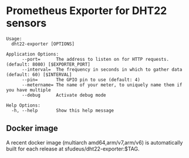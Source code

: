 Prometheus Exporter for DHT22 sensors
====


```
Usage:
  dht22-exporter [OPTIONS]

Application Options:
      --port=      The address to listen on for HTTP requests. (default: 8080) [$EXPORTER_PORT]
      --interval=  The frequency in seconds in which to gather data (default: 60) [$INTERVAL]
      --pin=       The GPIO pin to use (default: 4)
      --metername= The name of your meter, to uniquely name them if you have multiple
      --debug      Activate debug mode

Help Options:
  -h, --help       Show this help message
```

Docker image
---

A recent docker image (multiarch amd64,arm/v7,arm/v6) is automatically built for each release at sfudeus/dht22-exporter:$TAG.
